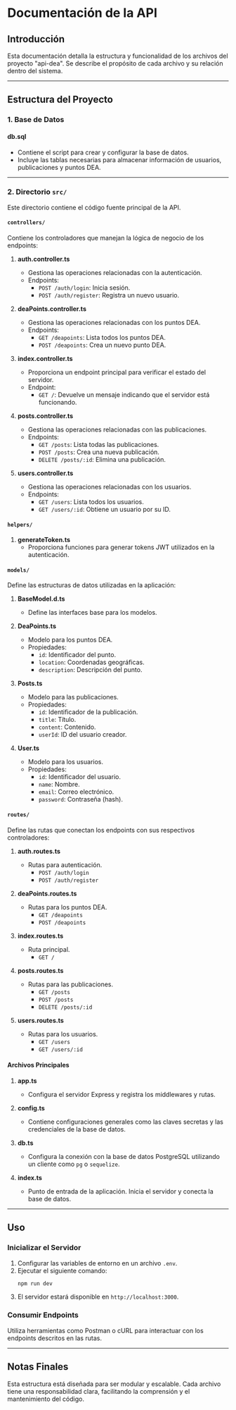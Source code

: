 # Documentación de la API

## Introducción
Esta documentación detalla la estructura y funcionalidad de los archivos del proyecto "api-dea". Se describe el propósito de cada archivo y su relación dentro del sistema.

---

## Estructura del Proyecto

### 1. **Base de Datos**

#### **db.sql**
- Contiene el script para crear y configurar la base de datos.
- Incluye las tablas necesarias para almacenar información de usuarios, publicaciones y puntos DEA.

---

### 2. **Directorio `src/`**
Este directorio contiene el código fuente principal de la API.

#### **`controllers/`**
Contiene los controladores que manejan la lógica de negocio de los endpoints:

1. **auth.controller.ts**
   - Gestiona las operaciones relacionadas con la autenticación.
   - Endpoints:
     - `POST /auth/login`: Inicia sesión.
     - `POST /auth/register`: Registra un nuevo usuario.

2. **deaPoints.controller.ts**
   - Gestiona las operaciones relacionadas con los puntos DEA.
   - Endpoints:
     - `GET /deapoints`: Lista todos los puntos DEA.
     - `POST /deapoints`: Crea un nuevo punto DEA.

3. **index.controller.ts**
   - Proporciona un endpoint principal para verificar el estado del servidor.
   - Endpoint:
     - `GET /`: Devuelve un mensaje indicando que el servidor está funcionando.

4. **posts.controller.ts**
   - Gestiona las operaciones relacionadas con las publicaciones.
   - Endpoints:
     - `GET /posts`: Lista todas las publicaciones.
     - `POST /posts`: Crea una nueva publicación.
     - `DELETE /posts/:id`: Elimina una publicación.

5. **users.controller.ts**
   - Gestiona las operaciones relacionadas con los usuarios.
   - Endpoints:
     - `GET /users`: Lista todos los usuarios.
     - `GET /users/:id`: Obtiene un usuario por su ID.

#### **`helpers/`**

1. **generateToken.ts**
   - Proporciona funciones para generar tokens JWT utilizados en la autenticación.

#### **`models/`**
Define las estructuras de datos utilizadas en la aplicación:

1. **BaseModel.d.ts**
   - Define las interfaces base para los modelos.

2. **DeaPoints.ts**
   - Modelo para los puntos DEA.
   - Propiedades:
     - `id`: Identificador del punto.
     - `location`: Coordenadas geográficas.
     - `description`: Descripción del punto.

3. **Posts.ts**
   - Modelo para las publicaciones.
   - Propiedades:
     - `id`: Identificador de la publicación.
     - `title`: Título.
     - `content`: Contenido.
     - `userId`: ID del usuario creador.

4. **User.ts**
   - Modelo para los usuarios.
   - Propiedades:
     - `id`: Identificador del usuario.
     - `name`: Nombre.
     - `email`: Correo electrónico.
     - `password`: Contraseña (hash).

#### **`routes/`**
Define las rutas que conectan los endpoints con sus respectivos controladores:

1. **auth.routes.ts**
   - Rutas para autenticación.
     - `POST /auth/login`
     - `POST /auth/register`

2. **deaPoints.routes.ts**
   - Rutas para los puntos DEA.
     - `GET /deapoints`
     - `POST /deapoints`

3. **index.routes.ts**
   - Ruta principal.
     - `GET /`

4. **posts.routes.ts**
   - Rutas para las publicaciones.
     - `GET /posts`
     - `POST /posts`
     - `DELETE /posts/:id`

5. **users.routes.ts**
   - Rutas para los usuarios.
     - `GET /users`
     - `GET /users/:id`

#### Archivos Principales

1. **app.ts**
   - Configura el servidor Express y registra los middlewares y rutas.

2. **config.ts**
   - Contiene configuraciones generales como las claves secretas y las credenciales de la base de datos.

3. **db.ts**
   - Configura la conexión con la base de datos PostgreSQL utilizando un cliente como `pg` o `sequelize`.

4. **index.ts**
   - Punto de entrada de la aplicación. Inicia el servidor y conecta la base de datos.

---

## Uso

### Inicializar el Servidor
1. Configurar las variables de entorno en un archivo `.env`.
2. Ejecutar el siguiente comando:
   ```bash
   npm run dev
   ```
3. El servidor estará disponible en `http://localhost:3000`.

### Consumir Endpoints
Utiliza herramientas como Postman o cURL para interactuar con los endpoints descritos en las rutas.

---

## Notas Finales

Esta estructura está diseñada para ser modular y escalable. Cada archivo tiene una responsabilidad clara, facilitando la comprensión y el mantenimiento del código.

